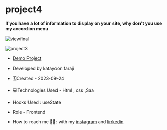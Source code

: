 # project4

**If you have a lot of information to display on your site, why don't you use my accordion menu**

![viewfinal](https://user-images.githubusercontent.com/109727844/204102879-086fee63-9bda-43b2-a1aa-49879c3f2d39.jpg)

![project3](https://github.com/katayoon-faraji-web/project3/assets/144775981/b7d15c61-4ae1-47d2-978b-f0c724ce2f52)

- [Demo Project](https://katayoon-faraji-web.github.io/project3/)

- Developed by katayoon faraji

- 🗓️Created - 2023-09-24

- 💻Technologies Used - Html , css ,Saa

- Hooks Used : useState 

- Role - Frontend

- How to reach me 👩🏻: with my [instagram](https://instagram.com/katayoon_faraji_web) and [linkedin](https://www.linkedin.com/in/katayoon-faraji-web-3b722b207r)
